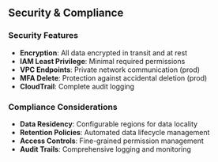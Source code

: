 ## Security & Compliance

### Security Features
- **Encryption**: All data encrypted in transit and at rest
- **IAM Least Privilege**: Minimal required permissions
- **VPC Endpoints**: Private network communication (prod)
- **MFA Delete**: Protection against accidental deletion (prod)
- **CloudTrail**: Complete audit logging

### Compliance Considerations
- **Data Residency**: Configurable regions for data locality
- **Retention Policies**: Automated data lifecycle management
- **Access Controls**: Fine-grained permission management
- **Audit Trails**: Comprehensive logging and monitoring
